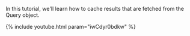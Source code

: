 ---
---

In this tutorial, we'll learn how to cache results that are fetched from the Query object.

{% include youtube.html param="iwCdyr0bdkw" %}